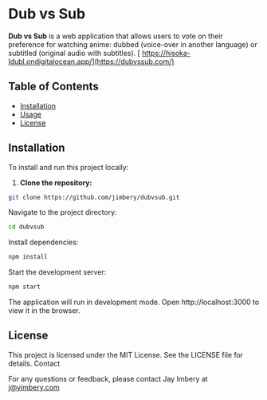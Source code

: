 # Dub vs Sub

**Dub vs Sub** is a web application that allows users to vote on their preference for watching anime: dubbed (voice-over in another language) or subtitled (original audio with subtitles).
[
https://hisoka-ldubl.ondigitalocean.app/](https://dubvssub.com/)

## Table of Contents

- [Installation](#installation)
- [Usage](#usage)
- [License](#license)

## Installation

To install and run this project locally:

1. **Clone the repository:**

```bash
git clone https://github.com/jimbery/dubvsub.git
```

Navigate to the project directory:

```bash
cd dubvsub
```

Install dependencies:

```bash
npm install
```

Start the development server:

```bash
npm start
```

The application will run in development mode. Open http://localhost:3000 to view it in the browser.

## License

This project is licensed under the MIT License. See the LICENSE file for details.
Contact

For any questions or feedback, please contact Jay Imbery at j@yimbery.com
